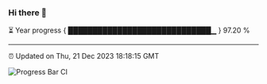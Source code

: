 ### Hi there 👋

⏳ Year progress { █████████████████████████████▁ } 97.20 %

---

⏰ Updated on Thu, 21 Dec 2023 18:18:15 GMT

![Progress Bar CI](https://github.com/liununu/liununu/workflows/Progress%20Bar%20CI/badge.svg)
